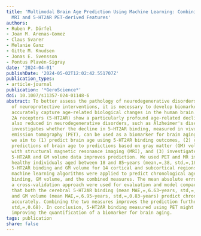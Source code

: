 ```yaml
---
title: 'Multimodal Brain Age Prediction Using Machine Learning: Combining Structural
  MRI and 5-HT2AR PET-derived Features'
authors:
- Ruben P. Dörfel
- Joan M. Arenas-Gomez
- Claus Svarer
- Melanie Ganz
- Gitte M. Knudsen
- Jonas E. Svensson
- Pontus Plavén-Sigray
date: '2024-04-01'
publishDate: '2024-05-02T12:02:42.551707Z'
publication_types:
- article-journal
publication: '*GeroScience*'
doi: 10.1007/s11357-024-01148-6
abstract: To better assess the pathology of neurodegenerative disorders and the efficacy
  of neuroprotective interventions, it is necessary to develop biomarkers that can
  accurately capture age-related biological changes in the human brain. Brain serotonin
  2A receptors (5-HT2AR) show a particularly profound age-related decline and are
  also reduced in neurodegenerative disorders, such as Alzheimer's disease. This study
  investigates whether the decline in 5-HT2AR binding, measured in vivo using positron
  emission tomography (PET), can be used as a biomarker for brain aging. Specifically,
  we aim to (1) predict brain age using 5-HT2AR binding outcomes, (2) compare 5-HT2AR-based
  predictions of brain age to predictions based on gray matter (GM) volume, as determined
  with structural magnetic resonance imaging (MRI), and (3) investigate whether combining
  5-HT2AR and GM volume data improves prediction. We used PET and MR images from 209
  healthy individuals aged between 18 and 85~years (mean,=,38, std,=,18) and estimated
  5-HT2AR binding and GM volume for 14 cortical and subcortical regions. Different
  machine learning algorithms were applied to predict chronological age based on 5-HT2AR
  binding, GM volume, and the combined measures. The mean absolute error (MAE) and
  a cross-validation approach were used for evaluation and model comparison. We find
  that both the cerebral 5-HT2AR binding (mean MAE,=,6.63~years, std,=,0.74~years)
  and GM volume (mean MAE,=,6.95~years, std,=,0.83~years) predict chronological age
  accurately. Combining the two measures improves the prediction further (mean MAE,=,5.54~years,
  std,=,0.68). In conclusion, 5-HT2AR binding measured using PET might be useful for
  improving the quantification of a biomarker for brain aging.
tags: publication
share: false
---
```

